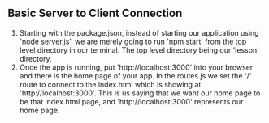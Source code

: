 ## Basic Server to Client Connection
1. Starting with the package.json, instead of starting our application using 'node server.js', we are merely going to run 'npm start' from the top level directory in our terminal. The top level directory being our 'lesson' directory.
2. Once the app is running, put 'http://localhost:3000' into your browser and there is the home page of your app. In the routes.js we set the '/' route to connect to the index.html which is showing at 'http://localhost:3000'. This is us saying that we want our home page to be that index.html page, and 'http://localhost:3000' represents our home page.
